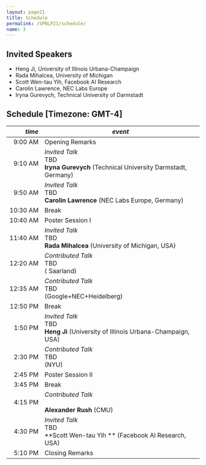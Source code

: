 ```yaml
---
layout: page21
title: Schedule
permalink: /SPNLP21/schedule/
name: 3
---
```


## Invited Speakers

-   Heng Ji, University of Illinois Urbana-Champaign
-   Rada Mihalcea, University of Michigan 
-   Scott Wen-tau Yih, Facebook AI Research 
-   Carolin Lawrence, NEC Labs Europe 
-   Iryna Gurevych, Technical University of Darmstadt 

## Schedule [Timezone: GMT-4]

<div class="scheduletable" markdown="block">
  
|_time_| _event_|
|-----:|-------|
|  9:00&nbsp;AM | Opening Remarks |
|  9:10&nbsp;AM | _Invited Talk_<br/>TBD<br/>**Iryna Gurevych** (Technical University Darmstadt, Germany) |
|  9:50&nbsp;AM | _Invited Talk_<br/>TBD<br/>**Carolin Lawrence** (NEC Labs Europe, Germany) |
| 10:30&nbsp;AM |  Break |
| 10:40&nbsp;AM |  Poster Session I |
| 11:40&nbsp;AM | _Invited Talk_<br/>TBD<br/>**Rada Mihalcea** (University of Michigan, USA) |
| 12:20&nbsp;AM | _Contributed Talk_<br/>TBD<br/>( Saarland) |
| 12:35&nbsp;AM | _Contributed Talk_<br/>TBD<br/>(Google+NEC+Heidelberg) |
| 12:50&nbsp;PM |  Break |
|  1:50&nbsp;PM | _Invited Talk_<br/>TBD <br/>**Heng Ji** (University of Illinois Urbana-Champaign, USA) |
|  2:30&nbsp;PM | _Contributed Talk_<br/>TBD<br/>(NYU) |  
|  2:45&nbsp;PM | Poster Session II |
|  3:45&nbsp;PM |  Break |
|  4:15&nbsp;PM | _Contributed Talk_<br/> <br/>**Alexander Rush** (CMU) |
|  4:30&nbsp;PM | _Invited Talk_<br/>TBD<br/>**Scott Wen-tau Yih ** (Facebook AI Research, USA)  |
|  5:10&nbsp;PM | Closing Remarks  |

</div>
